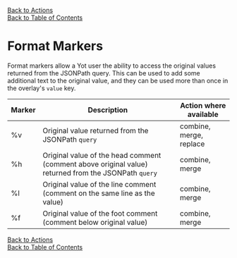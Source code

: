 [Back to Actions](actions.md#3-merge)  
[Back to Table of Contents](../documentation.md) 

# Format Markers

Format markers allow a Yot user the ability to access the original values returned from the JSONPath query.  This can be used to add some additional text to the original value, and they can be used more than once in the overlay's `value` key.  

| Marker | Description | Action where available |
| --- | --- | --- |
| %v | Original value returned from the JSONPath `query` | combine, merge, replace |
| %h | Original value of the head comment (comment above original value) returned from the JSONPath `query` | combine, merge |
| %l | Original value of the line comment (comment on the same line as the value) | combine, merge |
| %f | Original value of the foot comment (comment below original value) | combine, merge |

[Back to Actions](actions.md#3-merge)  
[Back to Table of Contents](../documentation.md)  
